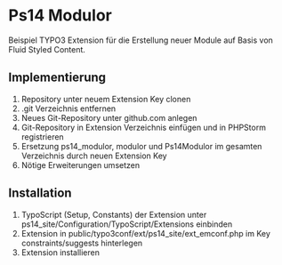 # Ps14 Modulor
Beispiel TYPO3 Extension für die Erstellung neuer Module auf Basis von Fluid Styled Content.

## Implementierung
1. Repository unter neuem Extension Key clonen
2. .git Verzeichnis entfernen
3. Neues Git-Repository unter github.com anlegen
4. Git-Repository in Extension Verzeichnis einfügen und in PHPStorm registrieren
5. Ersetzung ps14_modulor, modulor und Ps14Modulor im gesamten Verzeichnis durch neuen Extension Key
6. Nötige Erweiterungen umsetzen

## Installation
1. TypoScript (Setup, Constants) der Extension unter ps14_site/Configuration/TypoScript/Extensions einbinden
2. Extension in public/typo3conf/ext/ps14_site/ext_emconf.php im Key constraints/suggests hinterlegen
3. Extension installieren